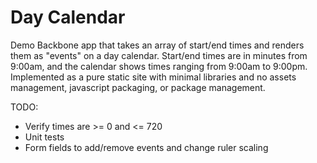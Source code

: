 # Day Calendar

Demo Backbone app that takes an array of start/end times and renders them as "events" on a day
calendar.  Start/end times are in minutes from 9:00am, and the calendar shows times ranging
from 9:00am to 9:00pm.  Implemented as a pure static site with minimal libraries and no assets
management, javascript packaging, or package management.

TODO:
- Verify times are >= 0 and <= 720
- Unit tests
- Form fields to add/remove events and change ruler scaling
